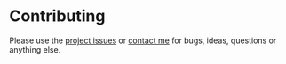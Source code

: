 # Contributing

Please use the [project issues](https://github.com/nhuhoai/LCDSimulator/issues)
or [contact me](mailto:nhuhoai.vo@franicflow.ch) for bugs, ideas, questions or
anything else.
